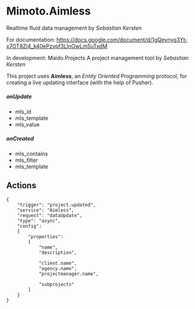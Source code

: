 # Mimoto.Aimless
Realtime fluid data management by _Sebastian Kersten_ 

For documentation: https://docs.google.com/document/d/1gQeynyg3Yt-x7OT8Zl4_k40ePzvpf3LInOwLm5uTxdM

In development: Maido.Projects
A project management tool by _Sebastian Kersten_

This project uses **Aimless**, an _Entity Oriented Programming_ protocol, for creating a live updating interface (with the help of Pusher).

##### onUpdate

* mls_id
* mls_template
* mls_value

##### onCreated

* mls_contains
* mls_filter
* mls_template


## Actions


    {
        "trigger": "project.updated",
        "service": "Aimless",
        "request": "dataUpdate",
        "type": "async",
        "config":
        {
            "properties":
            [
                "name", 
                "description",

                "client.name", 
                "agency.name", 
                "projectmanager.name",

                "subprojects"
            ]
        }
    }